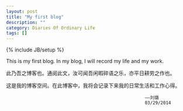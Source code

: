 ```yaml
---
layout: post
title: "My first blog"
description: ""
category: Diaries Of Ordinary Life 
tags: []
---
```

{% include JB/setup %}


This is my first blog. In my blog, I will record my life and my work.

此乃吾之博客也。通阅此文，汝可闻吾闲暇碎语之乐，亦平日耕劳之作也。

这是我的博客空间。在此博客中，我将会记录下来我的日常生活和工作心得。
                                
                                                          
                                                         ——刘璐
                                                         03/29/2014